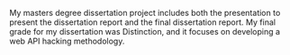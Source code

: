 My masters degree dissertation project includes both the presentation to present the dissertation report and the final dissertation report. My final grade for my dissertation was Distinction, and it focuses on developing a web API hacking methodology.
